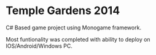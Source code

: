 # Temple Gardens 2014

C# Based game project using Monogame framework.

Most funtionality was completed with ability to deploy on IOS/Android/Windows PC.
